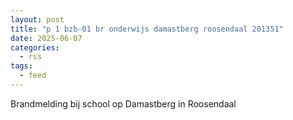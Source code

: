 ```yaml
---
layout: post
title: "p 1 bzb-01 br onderwijs damastberg roosendaal 201351"
date: 2025-06-07
categories: 
  - rss
tags: 
  - feed
---
```


Brandmelding bij school op Damastberg in Roosendaal
